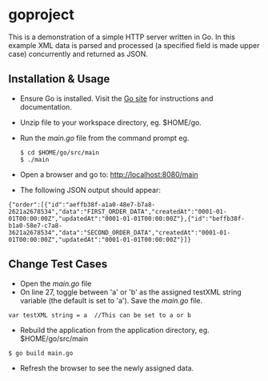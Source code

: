# goproject
This is a demonstration of a simple HTTP server written in Go. In this example XML data is parsed and processed (a specified field is  made upper case) concurrently and returned as JSON.

## Installation & Usage
- Ensure Go is installed. Visit the [Go site](https://golang.org/doc/install) for instructions and documentation.

- Unzip file to your workspace directory, eg. $HOME/go.
- Run the *main.go* file from the command prompt eg.
  ```
  $ cd $HOME/go/src/main
  $ ./main 
  ```
 - Open a browser and go to: [http://localhost:8080/main](http://localhost:8080/main)
 - The following JSON output should appear:
 ```
 {"order":[{"id":"aeffb38f-a1a0-48e7-b7a8-2621a2678534","data":"FIRST_ORDER_DATA","createdAt":"0001-01-01T00:00:00Z","updatedAt":"0001-01-01T00:00:00Z"},{"id":"beffb38f-b1a0-58e7-c7a8-3621a2678534","data":"SECOND_ORDER_DATA","createdAt":"0001-01-01T00:00:00Z","updatedAt":"0001-01-01T00:00:00Z"}]}
 ```

## Change Test Cases
- Open the *main.go* file
- On line 27, toggle between 'a' or 'b' as the assigned testXML string variable (the default is set to 'a'). Save the *main.go* file.

```
var testXML string = a  //This can be set to a or b
```
- Rebuild the application from the application directory, eg. $HOME/go/src/main
```
$ go build main.go
```
- Refresh the browser to see the newly assigned data.



